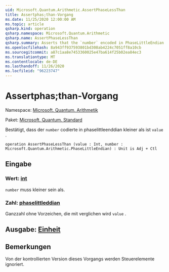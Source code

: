 ```yaml
---
uid: Microsoft.Quantum.Arithmetic.AssertPhaseLessThan
title: Assertphas;than-Vorgang
ms.date: 11/25/2020 12:00:00 AM
ms.topic: article
qsharp.kind: operation
qsharp.namespace: Microsoft.Quantum.Arithmetic
qsharp.name: AssertPhaseLessThan
qsharp.summary: Asserts that the `number` encoded in PhaseLittleEndian is less than `value`.
ms.openlocfilehash: 8a943ff937593801bd308ab4224c7051ff8a10cb
ms.sourcegitcommit: a87c1aa8e7453360025e47ba614f25b02ea84ec3
ms.translationtype: MT
ms.contentlocale: de-DE
ms.lasthandoff: 11/26/2020
ms.locfileid: "96223747"
---
```

# <a name="assertphaselessthan-operation"></a>Assertphas;than-Vorgang

Namespace: [Microsoft. Quantum. Arithmetik](xref:Microsoft.Quantum.Arithmetic)

Paket: [Microsoft. Quantum. Standard](https://nuget.org/packages/Microsoft.Quantum.Standard)


Bestätigt, dass der `number` codierte in phaselittleenddian kleiner als ist `value` .

```qsharp
operation AssertPhaseLessThan (value : Int, number : Microsoft.Quantum.Arithmetic.PhaseLittleEndian) : Unit is Adj + Ctl
```


## <a name="input"></a>Eingabe

### <a name="value--int"></a>Wert: [int](xref:microsoft.quantum.lang-ref.int)

`number` muss kleiner sein als.


### <a name="number--phaselittleendian"></a>Zahl: [phaselittleddian](xref:Microsoft.Quantum.Arithmetic.PhaseLittleEndian)

Ganzzahl ohne Vorzeichen, die mit verglichen wird `value` .



## <a name="output--unit"></a>Ausgabe: [Einheit](xref:microsoft.quantum.lang-ref.unit)



## <a name="remarks"></a>Bemerkungen

Von der kontrollierten Version dieses Vorgangs werden Steuerelemente ignoriert.